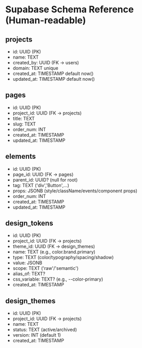 # Supabase Schema Reference (Human-readable)
## projects
- id: UUID (PK)
- name: TEXT
- created_by: UUID (FK → users)
- domain: TEXT unique
- created_at: TIMESTAMP default now()
- updated_at: TIMESTAMP default now()

## pages
- id: UUID (PK)
- project_id: UUID (FK → projects)
- title: TEXT
- slug: TEXT
- order_num: INT
- created_at: TIMESTAMP
- updated_at: TIMESTAMP

## elements
- id: UUID (PK)
- page_id: UUID (FK → pages)
- parent_id: UUID? (null for root)
- tag: TEXT ('div','Button',...)
- props: JSONB (style/className/events/component props)
- order_num: INT
- created_at: TIMESTAMP
- updated_at: TIMESTAMP

## design_tokens
- id: UUID (PK)
- project_id: UUID (FK → projects)
- theme_id: UUID (FK → design_themes)
- name: TEXT (e.g., color.brand.primary)
- type: TEXT (color/typography/spacing/shadow)
- value: JSONB
- scope: TEXT ('raw'/'semantic')
- alias_of: TEXT?
- css_variable: TEXT? (e.g., --color-primary)
- created_at: TIMESTAMP

## design_themes
- id: UUID (PK)
- project_id: UUID (FK → projects)
- name: TEXT
- status: TEXT (active/archived)
- version: INT (default 1)
- created_at: TIMESTAMP
